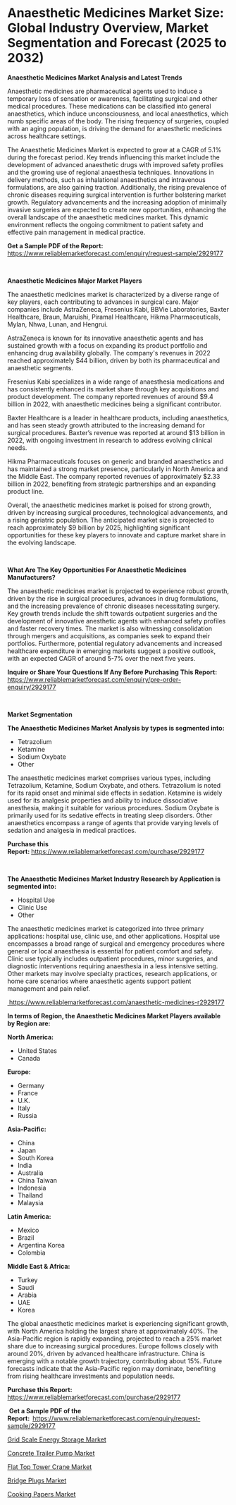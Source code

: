 <p><h1>Anaesthetic Medicines Market Size: Global Industry Overview, Market Segmentation and Forecast (2025 to 2032)</h1></p><p><strong>Anaesthetic Medicines Market Analysis and Latest Trends</strong></p>
<p><p>Anaesthetic medicines are pharmaceutical agents used to induce a temporary loss of sensation or awareness, facilitating surgical and other medical procedures. These medications can be classified into general anaesthetics, which induce unconsciousness, and local anaesthetics, which numb specific areas of the body. The rising frequency of surgeries, coupled with an aging population, is driving the demand for anaesthetic medicines across healthcare settings.</p><p>The Anaesthetic Medicines Market is expected to grow at a CAGR of 5.1% during the forecast period. Key trends influencing this market include the development of advanced anaesthetic drugs with improved safety profiles and the growing use of regional anaesthesia techniques. Innovations in delivery methods, such as inhalational anaesthetics and intravenous formulations, are also gaining traction. Additionally, the rising prevalence of chronic diseases requiring surgical intervention is further bolstering market growth. Regulatory advancements and the increasing adoption of minimally invasive surgeries are expected to create new opportunities, enhancing the overall landscape of the anaesthetic medicines market. This dynamic environment reflects the ongoing commitment to patient safety and effective pain management in medical practice.</p></p>
<p><strong>Get a Sample PDF of the Report:&nbsp;</strong> <a href="https://www.reliablemarketforecast.com/enquiry/request-sample/2929177?utm_campaign=1832&utm_medium=2&utm_source=Github&utm_content=ia&utm_term=12032025&utm_id=anaesthetic-medicines">https://www.reliablemarketforecast.com/enquiry/request-sample/2929177</a></p>
<p>&nbsp;</p>
<p><strong>Anaesthetic Medicines Major Market Players</strong></p>
<p><p>The anaesthetic medicines market is characterized by a diverse range of key players, each contributing to advances in surgical care. Major companies include AstraZeneca, Fresenius Kabi, BBVie Laboratories, Baxter Healthcare, Braun, Maruishi, Piramal Healthcare, Hikma Pharmaceuticals, Mylan, Nhwa, Lunan, and Hengrui.</p><p>AstraZeneca is known for its innovative anaesthetic agents and has sustained growth with a focus on expanding its product portfolio and enhancing drug availability globally. The company's revenues in 2022 reached approximately $44 billion, driven by both its pharmaceutical and anaesthetic segments.</p><p>Fresenius Kabi specializes in a wide range of anaesthesia medications and has consistently enhanced its market share through key acquisitions and product development. The company reported revenues of around $9.4 billion in 2022, with anaesthetic medicines being a significant contributor.</p><p>Baxter Healthcare is a leader in healthcare products, including anaesthetics, and has seen steady growth attributed to the increasing demand for surgical procedures. Baxter’s revenue was reported at around $13 billion in 2022, with ongoing investment in research to address evolving clinical needs.</p><p>Hikma Pharmaceuticals focuses on generic and branded anaesthetics and has maintained a strong market presence, particularly in North America and the Middle East. The company reported revenues of approximately $2.33 billion in 2022, benefiting from strategic partnerships and an expanding product line.</p><p>Overall, the anaesthetic medicines market is poised for strong growth, driven by increasing surgical procedures, technological advancements, and a rising geriatric population. The anticipated market size is projected to reach approximately $9 billion by 2025, highlighting significant opportunities for these key players to innovate and capture market share in the evolving landscape.</p></p>
<p>&nbsp;</p>
<p><strong>What Are The Key Opportunities For Anaesthetic Medicines Manufacturers?</strong></p>
<p><p>The anaesthetic medicines market is projected to experience robust growth, driven by the rise in surgical procedures, advances in drug formulations, and the increasing prevalence of chronic diseases necessitating surgery. Key growth trends include the shift towards outpatient surgeries and the development of innovative anesthetic agents with enhanced safety profiles and faster recovery times. The market is also witnessing consolidation through mergers and acquisitions, as companies seek to expand their portfolios. Furthermore, potential regulatory advancements and increased healthcare expenditure in emerging markets suggest a positive outlook, with an expected CAGR of around 5-7% over the next five years.</p></p>
<p><strong>Inquire or Share Your Questions If Any Before Purchasing This Report:</strong> <a href="https://www.reliablemarketforecast.com/enquiry/pre-order-enquiry/2929177?utm_campaign=1832&utm_medium=2&utm_source=Github&utm_content=ia&utm_term=12032025&utm_id=anaesthetic-medicines">https://www.reliablemarketforecast.com/enquiry/pre-order-enquiry/2929177</a></p>
<p>&nbsp;</p>
<p><strong>Market Segmentation</strong></p>
<p><strong>The Anaesthetic Medicines Market Analysis by types is segmented into:</strong></p>
<p><ul><li>Tetrazolium</li><li>Ketamine</li><li>Sodium Oxybate</li><li>Other</li></ul></p>
<p><p>The anaesthetic medicines market comprises various types, including Tetrazolium, Ketamine, Sodium Oxybate, and others. Tetrazolium is noted for its rapid onset and minimal side effects in sedation. Ketamine is widely used for its analgesic properties and ability to induce dissociative anesthesia, making it suitable for various procedures. Sodium Oxybate is primarily used for its sedative effects in treating sleep disorders. Other anaesthetics encompass a range of agents that provide varying levels of sedation and analgesia in medical practices.</p></p>
<p><strong>Purchase this Report:&nbsp;</strong><a href="https://www.reliablemarketforecast.com/purchase/2929177?utm_campaign=1832&utm_medium=2&utm_source=Github&utm_content=ia&utm_term=12032025&utm_id=anaesthetic-medicines">https://www.reliablemarketforecast.com/purchase/2929177</a></p>
<p>&nbsp;</p>
<p><strong>The Anaesthetic Medicines Market Industry Research by Application is segmented into:</strong></p>
<p><ul><li>Hospital Use</li><li>Clinic Use</li><li>Other</li></ul></p>
<p><p>The anaesthetic medicines market is categorized into three primary applications: hospital use, clinic use, and other applications. Hospital use encompasses a broad range of surgical and emergency procedures where general or local anaesthesia is essential for patient comfort and safety. Clinic use typically includes outpatient procedures, minor surgeries, and diagnostic interventions requiring anaesthesia in a less intensive setting. Other markets may involve specialty practices, research applications, or home care scenarios where anaesthetic agents support patient management and pain relief.</p></p>
<p><a href="https://www.reliablemarketforecast.com/anaesthetic-medicines-r2929177?utm_campaign=1832&utm_medium=2&utm_source=Github&utm_content=ia&utm_term=12032025&utm_id=anaesthetic-medicines">&nbsp;https://www.reliablemarketforecast.com/anaesthetic-medicines-r2929177</a></p>
<p><strong>In terms of Region, the Anaesthetic Medicines Market Players available by Region are:</strong></p>
<p>
    <p> <strong> North America: </strong>
        <ul>
            <li>United States</li>
            <li>Canada</li>
        </ul>
        </p> 
    <p> <strong> Europe: </strong>
        <ul>
            <li>Germany</li>
            <li>France</li>
            <li>U.K.</li>
            <li>Italy</li>
            <li>Russia</li>
        </ul>
        </p> 
    <p> <strong> Asia-Pacific: </strong>
        <ul>
            <li>China</li>
            <li>Japan</li>
            <li>South Korea</li>
            <li>India</li>
            <li>Australia</li>
            <li>China Taiwan</li>
            <li>Indonesia</li>
            <li>Thailand</li>
            <li>Malaysia</li>
        </ul>
        </p> 
    <p> <strong> Latin America: </strong>
        <ul>
            <li>Mexico</li>
            <li>Brazil</li>
            <li>Argentina Korea</li>
            <li>Colombia</li>
        </ul>
        </p> 
    <p> <strong> Middle East & Africa: </strong>
        <ul>
            <li>Turkey</li>
            <li>Saudi</li>
            <li>Arabia</li>
            <li>UAE</li>
            <li>Korea</li>
        </ul>
    </p>
    </p>
<p><p>The global anaesthetic medicines market is experiencing significant growth, with North America holding the largest share at approximately 40%. The Asia-Pacific region is rapidly expanding, projected to reach a 25% market share due to increasing surgical procedures. Europe follows closely with around 20%, driven by advanced healthcare infrastructure. China is emerging with a notable growth trajectory, contributing about 15%. Future forecasts indicate that the Asia-Pacific region may dominate, benefiting from rising healthcare investments and population needs.</p></p>
<p><strong>Purchase this Report: </strong><a href="https://www.reliablemarketforecast.com/purchase/2929177?utm_campaign=1832&utm_medium=2&utm_source=Github&utm_content=ia&utm_term=12032025&utm_id=anaesthetic-medicines">https://www.reliablemarketforecast.com/purchase/2929177</a></p>
<p>&nbsp;<strong>Get a Sample PDF of the Report:&nbsp;&nbsp;</strong><a href="https://www.reliablemarketforecast.com/enquiry/request-sample/2929177?utm_campaign=1832&utm_medium=2&utm_source=Github&utm_content=ia&utm_term=12032025&utm_id=anaesthetic-medicines">https://www.reliablemarketforecast.com/enquiry/request-sample/2929177</a></p>
<p><strong></strong></p>
<p><p><a href="https://github.com/kanetaerkid/Market-Research-Report-List-1/blob/main/grid-scale-energy-storage-market.md?utm_campaign=1832&utm_medium=2&utm_source=Github&utm_content=ia&utm_term=12032025&utm_id=anaesthetic-medicines">Grid Scale Energy Storage Market</a></p><p><a href="https://github.com/leoustolja/Market-Research-Report-List-1/blob/main/concrete-trailer-pump-market.md?utm_campaign=1832&utm_medium=2&utm_source=Github&utm_content=ia&utm_term=12032025&utm_id=anaesthetic-medicines">Concrete Trailer Pump Market</a></p><p><a href="https://github.com/cayposshefin/Market-Research-Report-List-1/blob/main/flat-top-tower-crane-market.md?utm_campaign=1832&utm_medium=2&utm_source=Github&utm_content=ia&utm_term=12032025&utm_id=anaesthetic-medicines">Flat Top Tower Crane Market</a></p><p><a href="https://github.com/busamoleankk/Market-Research-Report-List-1/blob/main/bridge-plugs-market.md?utm_campaign=1832&utm_medium=2&utm_source=Github&utm_content=ia&utm_term=12032025&utm_id=anaesthetic-medicines">Bridge Plugs Market</a></p><p><a href="https://github.com/madethkijori/Market-Research-Report-List-1/blob/main/cooking-papers-market.md?utm_campaign=1832&utm_medium=2&utm_source=Github&utm_content=ia&utm_term=12032025&utm_id=anaesthetic-medicines">Cooking Papers Market</a></p></p>